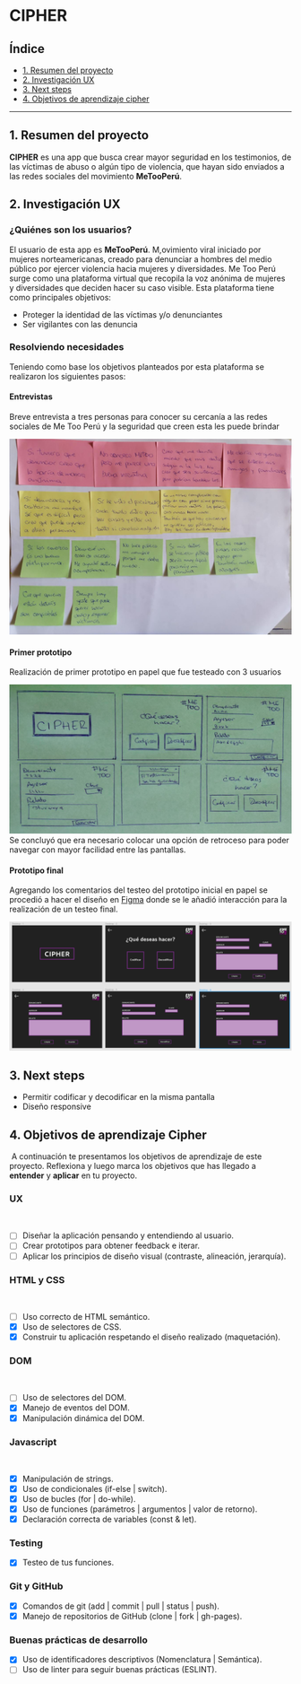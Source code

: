 # CIPHER

## Índice

* [1. Resumen del proyecto](#1-resumen-del-proyecto)
* [2. Investigación UX](#2-investigación-ux)
* [3. Next steps](#3-next-steps)
* [4. Objetivos de aprendizaje cipher](#4-objetivos-de-aprendizaje-cipher)

***

## 1. Resumen del proyecto
**CIPHER** es una app que busca crear mayor seguridad en los testimonios, de las víctimas de abuso o algún tipo de violencia, que hayan sido enviados a las redes sociales del movimiento **MeTooPerú**.

## 2. Investigación UX

### ¿Quiénes son los usuarios?
El usuario de esta app es **MeTooPerú**. M,ovimiento viral iniciado por mujeres norteamericanas, creado para denunciar a hombres del medio público por ejercer violencia hacia mujeres y diversidades.
Me Too Perú surge como una plataforma virtual que recopila la voz anónima de mujeres y diversidades que deciden hacer su caso visible. Esta plataforma tiene como principales objetivos:
- Proteger la identidad de las víctimas y/o denunciantes
- Ser vigilantes con las denuncia

### Resolviendo necesidades
Teniendo como base los objetivos planteados por esta plataforma se realizaron los siguientes pasos:
#### Entrevistas
Breve entrevista a tres personas para conocer su cercanía a las redes sociales de Me Too Perú y la seguridad que creen esta les puede brindar

![post-it-entrevistas](post-it-entrevistas.jpeg)
#### Primer prototipo
Realización de primer prototipo en papel que fue testeado con 3 usuarios

![prototipo-papel](prototipo-papel.jpeg)
Se concluyó que era necesario colocar una opción de retroceso para poder navegar con mayor facilidad entre las pantallas.

#### Prototipo final
Agregando los comentarios del testeo del prototipo inicial en papel se procedió a hacer el diseño en [Figma](www.figma.com/proto/OuS6EQyqgKfWpTMjHtoczx/Cipher-final?node-id=12%3A2&viewport=128%2C279%2C0.20244023203849792&scaling=min-zoom) donde se le añadió interacción para la realización de un testeo final.

![prototipo-final](PrototipoFinalFigma.png)
## 3. Next steps
- Permitir codificar y decodificar en la misma pantalla
- Diseño responsive

## 4. Objetivos de aprendizaje Cipher
​
A continuación te presentamos los objetivos de aprendizaje de este proyecto. Reflexiona y luego marca los objetivos que has llegado a **entender** y **aplicar** en tu proyecto.
​
### UX
​
- [ ] Diseñar la aplicación pensando y entendiendo al usuario.
- [ ] Crear prototipos para obtener feedback e iterar.
- [ ] Aplicar los principios de diseño visual (contraste, alineación, jerarquía).
​
### HTML y CSS
​
- [ ] Uso correcto de HTML semántico.
- [x] Uso de selectores de CSS.
- [x] Construir tu aplicación respetando el diseño realizado (maquetación).
​
### DOM
​
- [ ] Uso de selectores del DOM.
- [X] Manejo de eventos del DOM.
- [X] Manipulación dinámica del DOM.
​
### Javascript
​
- [X] Manipulación de strings.
- [X] Uso de condicionales (if-else | switch).
- [X] Uso de bucles (for | do-while).	
- [X] Uso de funciones (parámetros | argumentos | valor de retorno).
- [X] Declaración correcta de variables (const & let).
​
### Testing
- [X] Testeo de tus funciones.
​
### Git y GitHub
- [X] Comandos de git (add | commit | pull | status | push).
- [X] Manejo de repositorios de GitHub (clone | fork | gh-pages).
​
### Buenas prácticas de desarrollo
- [X] Uso de identificadores descriptivos (Nomenclatura | Semántica).
- [ ] Uso de linter para seguir buenas prácticas (ESLINT).

